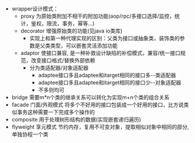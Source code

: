 - wrapper设计模式：
  - proxy 为原始类附加不相干的附加功能(aop/rpc/多接口选择/监控，统计，鉴权，限流，事务，幂等...)
  - decorator 增强原始类的功能(见java io类库)
    - 实现上和第一种代理实现的区别：父类为接口或抽象类，装饰类的参数是父类类型，可以嵌套灵活添加功能
  - adaptor 使接口兼容, 是一种补救设计缺陷的补偿模式，兼容/统一接口规范，改变接口格式/替换外部依赖 
    - 分为类适配器/对象适配器 
      - adaptee接口多且adaptee和itarget相同的接口多--类适配器
      - adaptee接口多且adaptee和itarget相同的接口少--对象适配器 
      - 不多则均可
- bridge 需要m*n个类的继承关系可以转化为实现m+n个类的组合关系
- facade 门面/外观模式 将多个不好用的接口包装成一个好用的接口，比方说类似事务这种需要一下完成多个操作的
- composite 用于处理树形结构的数据(实现嵌套递归遍历)
- flyweight 享元模式 节约内存，复用不可变对象，提取相似对象中相同的部分,单独协程一个类





